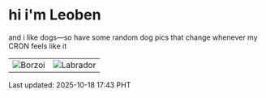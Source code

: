 # hi i'm Leoben

and i like dogs—so have some random dog pics that change whenever my CRON feels like it

|  |  |
|--------|----------|
| ![Borzoi](https://random-dog-vercel.vercel.app/api/random-borzoi?v=1760780609) | ![Labrador](https://random-dog-vercel.vercel.app/api/random-labrador?v=1760780609) |

Last updated: 2025-10-18 17:43 PHT
